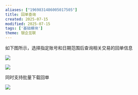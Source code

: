 ```yaml
---
aliases: ["1969831486005017505"]
title: 回单查询
created: 2025-07-15
modified: 2025-07-15
tags: ['基础模块']
theme: 银企互联
---
```


如下图所示，选择指定账号和日期范围后查询相关交易的回单信息

![](e19db167b82aa645e4ab9f446767ca3a.jpg)

![](288e70e515b96dfda11368b80b70e5f9.jpg)

同时支持批量下载回单

![](63763c3d5c478649fad20d358f9e30ac.jpg)